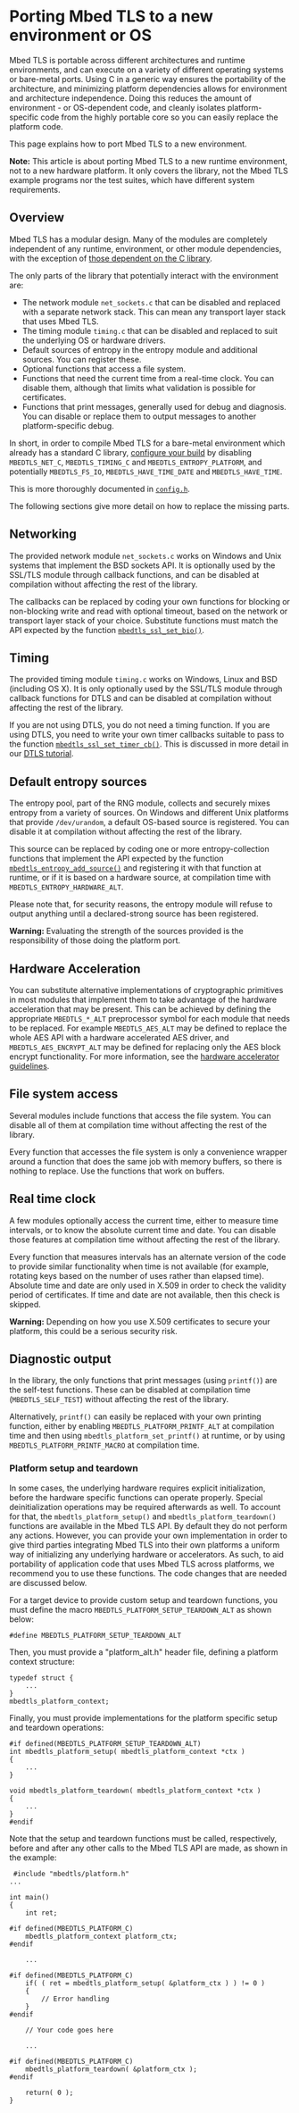 # Porting Mbed TLS to a new environment or OS

Mbed TLS is portable across different architectures and runtime environments, and can execute on a variety of different operating systems or bare-metal ports. Using C in a generic way ensures the portability of the architecture, and minimizing platform dependencies allows for environment and architecture independence. Doing this reduces the amount of environment - or OS-dependent code, and cleanly isolates platform-specific code from the highly portable core so you can easily replace the platform code.

This page explains how to port Mbed TLS to a new environment.

<span class="notes">**Note:** This article is about porting Mbed TLS to a new runtime environment, not to a new hardware platform. It only covers the library, not the Mbed TLS example programs nor the test suites, which have different system requirements.</span>

## Overview

Mbed TLS has a modular design. Many of the modules are completely independent of any runtime, environment, or other module dependencies, with the exception of [those dependent on the C library](/kb/development/what-external-dependencies-does-mbedtls-rely-on.md).

The only parts of the library that potentially interact with the environment are:

* The network module `net_sockets.c` that can be disabled and replaced with a separate network stack. This can mean any transport layer stack that uses Mbed TLS.
* The timing module `timing.c` that can be disabled and replaced to suit the underlying OS or hardware drivers.
* Default sources of entropy in the entropy module and additional sources. You can register these.
* Optional functions that access a file system.
* Functions that need the current time from a real-time clock. You can disable them, although that limits what validation is possible for certificates.
* Functions that print messages, generally used for debug and diagnosis. You can disable or replace them to output messages to another platform-specific debug.

In short, in order to compile Mbed TLS for a bare-metal environment which already has a standard C library, [configure your build](/kb/compiling-and-building/how-do-i-configure-mbedtls.md) by disabling `MBEDTLS_NET_C`, `MBEDTLS_TIMING_C` and `MBEDTLS_ENTROPY_PLATFORM`, and potentially `MBEDTLS_FS_IO`, `MBEDTLS_HAVE_TIME_DATE` and `MBEDTLS_HAVE_TIME`.

This is more thoroughly documented in [`config.h`](/api/config_8h.html).

The following sections give more detail on how to replace the missing parts.

## Networking

The provided network module `net_sockets.c` works on Windows and Unix systems that implement the BSD sockets API. It is optionally used by the SSL/TLS module through callback functions, and can be disabled at compilation without affecting the rest of the library.

The callbacks can be replaced by coding your own functions for blocking or non-blocking write and read with optional timeout, based on the network or transport layer stack of your choice. Substitute functions must match the API expected by the function [`mbedtls_ssl_set_bio()`](/api/ssl_8h.html).

## Timing

The provided timing module `timing.c` works on Windows, Linux and BSD (including OS X). It is only optionally used by the SSL/TLS module through callback functions for DTLS and can be disabled at compilation without affecting the rest of the library.

If you are not using DTLS, you do not need a timing function. If you are using DTLS, you need to write your own timer callbacks suitable to pass to the function [`mbedtls_ssl_set_timer_cb()`](/api/ssl_8h.html). This is discussed in more detail in our [DTLS tutorial](/kb/how-to/dtls-tutorial.md).

## Default entropy sources

The entropy pool, part of the RNG module, collects and securely mixes entropy from a variety of sources. On Windows and different Unix platforms that provide `/dev/urandom`, a default OS-based source is registered. You can disable it at compilation without affecting the rest of the library.

This source can be replaced by coding one or more entropy-collection functions that implement the API expected by the function [`mbedtls_entropy_add_source()`](/api/entropy_8h.html) and registering it with that function at runtime, or if it is based on a hardware source, at compilation time with `MBEDTLS_ENTROPY_HARDWARE_ALT`.

Please note that, for security reasons, the entropy module will refuse to output anything until a declared-strong source has been registered.

<span class="warnings">**Warning:** Evaluating the strength of the sources provided is the responsibility of those doing the platform port.</span>

## Hardware Acceleration

You can substitute alternative implementations of cryptographic primitives in most modules that implement them to take advantage of the hardware acceleration that may be present. This can be achieved by defining the appropriate `MBEDTLS_*_ALT` preprocessor symbol for each module that needs to be replaced. For example `MBEDTLS_AES_ALT` may be defined to replace the whole AES API with a hardware accelerated AES driver, and `MBEDTLS_AES_ENCRYPT_ALT` may be defined for replacing only the AES block encrypt functionality. For more information, see the [hardware accelerator guidelines](/kb/development/hw_acc_guidelines.md).

## File system access

Several modules include functions that access the file system. You can disable all of them at compilation time without affecting the rest of the library.

Every function that accesses the file system is only a convenience wrapper around a function that does the same job with memory buffers, so there is nothing to replace. Use the functions that work on buffers.

## Real time clock

A few modules optionally access the current time, either to measure time intervals, or to know the absolute current time and date. You can disable those features at compilation time without affecting the rest of the library.

Every function that measures intervals has an alternate version of the code to provide similar functionality when time is not available (for example, rotating keys based on the number of uses rather than elapsed time). Absolute time and date are only used in X.509 in order to check the validity period of certificates. If time and date are not available, then this check is skipped.

<span class="warnings">**Warning:** Depending on how you use X.509 certificates to secure your platform, this could be a serious security risk.</span>

## Diagnostic output

In the library, the only functions that print messages (using `printf()`) are the self-test functions. These can be disabled at compilation time (`MBEDTLS_SELF_TEST`) without affecting the rest of the library.

Alternatively, `printf()` can easily be replaced with your own printing function, either by enabling `MBEDTLS_PLATFORM_PRINTF_ALT` at compilation time and then using `mbedtls_platform_set_printf()` at runtime, or by using `MBEDTLS_PLATFORM_PRINTF_MACRO` at compilation time.

### Platform setup and teardown

In some cases, the underlying hardware requires explicit initialization, before the hardware specific functions can operate properly.
Special deinitialization operations may be required afterwards as well.
To account for that, the `mbedtls_platform_setup()` and `mbedtls_platform_teardown()` functions are available in the Mbed TLS API.
By default they do not perform any actions.
However, you can provide your own implementation in order to give third parties integrating Mbed TLS into their own platforms a uniform way of initializing any underlying hardware or accelerators.
As such, to aid portability of application code that uses Mbed TLS across platforms, we recommend you to use these functions.
The code changes that are needed are discussed below.

For a target device to provide custom setup and teardown functions, you must define the macro `MBEDTLS_PLATFORM_SETUP_TEARDOWN_ALT` as shown below:
```
#define MBEDTLS_PLATFORM_SETUP_TEARDOWN_ALT
```
Then, you must provide a "platform_alt.h" header file, defining a platform context structure:
```
typedef struct {
    ...
}
mbedtls_platform_context;
```
Finally, you must provide implementations for the platform specific setup and teardown operations:
```
#if defined(MBEDTLS_PLATFORM_SETUP_TEARDOWN_ALT)
int mbedtls_platform_setup( mbedtls_platform_context *ctx )
{
    ...
}

void mbedtls_platform_teardown( mbedtls_platform_context *ctx )
{
    ...
}
#endif
```

Note that the setup and teardown functions must be called, respectively, before and after any other calls to the Mbed TLS API are made, as shown in the example:

```
 #include "mbedtls/platform.h"
...

int main()
{
    int ret;

#if defined(MBEDTLS_PLATFORM_C)
    mbedtls_platform_context platform_ctx;
#endif

    ...

#if defined(MBEDTLS_PLATFORM_C)
    if( ( ret = mbedtls_platform_setup( &platform_ctx ) ) != 0 )
    {
        // Error handling
    }
#endif

    // Your code goes here

    ...

#if defined(MBEDTLS_PLATFORM_C)
    mbedtls_platform_teardown( &platform_ctx );
#endif

    return( 0 );
}
```

<!---",how-do-i-port-mbed-tls-to-a-new-environment-OS,"How to port Mbed TLS to a new environment, architecture or OS",,"port, porting, environment, architecture, library, OS, system, network, timing, file system, entropy, platform",published,"2016-02-17 09:50:00",2,16866,"2017-04-23 14:37:00","Manuel PÃ©gouriÃ©-Gonnard"--->
